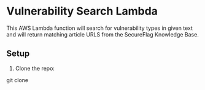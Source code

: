 # Vulnerability Search Lambda

This AWS Lambda function will search for vulnerability types in given text and will return matching article URLS from the SecureFlag Knowledge Base.

## Setup

1. Clone the repo:

git clone
